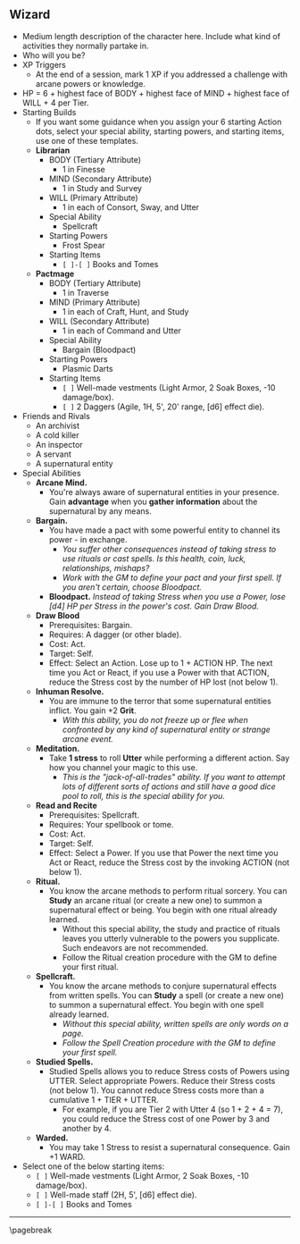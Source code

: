 ## Wizard

- Medium length description of the character here. Include what kind of activities they normally partake in.
- Who will you be?
- XP Triggers
    - At the end of a session, mark 1 XP if you addressed a challenge with arcane powers or knowledge.
- HP = 6 + highest face of BODY + highest face of MIND + highest face of WILL + 4 per Tier.
- Starting Builds
    - If you want some guidance when you assign your 6 starting Action dots, select your special ability, starting powers, and starting items, use one of these templates.
    - **Librarian**
        - BODY (Tertiary Attribute)
            - 1 in Finesse
        - MIND (Secondary Attribute)
            - 1 in Study and Survey
        - WILL (Primary Attribute)
            - 1 in each of Consort, Sway, and Utter
        - Special Ability
            - Spellcraft
        - Starting Powers
            - Frost Spear
        - Starting Items
            - `[ ]-[ ]` Books and Tomes
    - **Pactmage**
        - BODY (Tertiary Attribute)
            - 1 in Traverse
        - MIND (Primary Attribute)
            - 1 in each of Craft, Hunt, and Study
        - WILL (Secondary Attribute)
            - 1 in each of Command and Utter
        - Special Ability
            - Bargain (Bloodpact)
        - Starting Powers
            - Plasmic Darts
        - Starting Items
            - `[ ]` Well-made vestments (Light Armor, 2 Soak Boxes, -10 damage/box).
            - `[ ]` 2 Daggers (Agile, 1H, 5', 20' range, [d6] effect die).
- Friends and Rivals
    - An archivist
    - A cold killer
    - An inspector
    - A servant
    - A supernatural entity
- Special Abilities
    - **Arcane Mind.**
        - You're always aware of supernatural entities in your presence. Gain **advantage** when you **gather information** about the supernatural by any means.
    - **Bargain.**
        - You have made a pact with some powerful entity to channel its power - in exchange.
            - *You suffer other consequences instead of taking stress to use rituals or cast spells. Is this health, coin, luck, relationships, mishaps?*
            - *Work with the GM to define your pact and your first spell. If you aren't certain, choose Bloodpact.*
        - **Bloodpact.** *Instead of taking Stress when you use a Power, lose \[d4\] HP per Stress in the power's cost. Gain Draw Blood.*
    - **Draw Blood**
        - Prerequisites: Bargain.
        - Requires: A dagger (or other blade).
        - Cost: Act.
        - Target: Self.
        - Effect: Select an Action. Lose up to 1 + ACTION HP. The next time you Act or React, if you use a Power with that ACTION, reduce the Stress cost by the number of HP lost (not below 1).
    - **Inhuman Resolve.**
        - You are immune to the terror that some supernatural entities inflict. You gain +2 **Grit**.
            - *With this ability, you do not freeze up or flee when confronted by any kind of supernatural entity or strange arcane event.*
    - **Meditation.**
        - Take **1 stress** to roll **Utter** while performing a different action. Say how you channel your magic to this use.
            - *This is the "jack-of-all-trades" ability. If you want to attempt lots of different sorts of actions and still have a good dice pool to roll, this is the special ability for you.*
    - **Read and Recite**
        - Prerequisites: Spellcraft.
        - Requires: Your spellbook or tome.
        - Cost: Act.
        - Target: Self.
        - Effect: Select a Power. If you use that Power the next time you Act or React, reduce the Stress cost by the invoking ACTION (not below 1).
    - **Ritual.**
        - You know the arcane methods to perform ritual sorcery. You can **Study** an arcane ritual (or create a new one) to summon a supernatural effect or being. You begin with one ritual already learned.
            - Without this special ability, the study and practice of rituals leaves you utterly vulnerable to the powers you supplicate. Such endeavors are not recommended.
            - Follow the Ritual creation procedure with the GM to define your first ritual.
    - **Spellcraft.**
        - You know the arcane methods to conjure supernatural effects from written spells. You can **Study** a spell (or create a new one) to summon a supernatural effect. You begin with one spell already learned.
            - *Without this special ability, written spells are only words on a page.*
            - *Follow the Spell Creation procedure with the GM to define your first spell.*
    - **Studied Spells.**
        - Studied Spells allows you to reduce Stress costs of Powers using UTTER. Select appropriate Powers. Reduce their Stress costs (not below 1). You cannot reduce Stress costs more than a cumulative 1 + TIER + UTTER.
            - For example, if you are Tier 2 with Utter 4 (so 1 + 2 + 4 = 7), you could reduce the Stress cost of one Power by 3 and another by 4.
    - **Warded.**
        - You may take 1 Stress to resist a supernatural consequence. Gain +1 WARD.
- Select one of the below starting items:
    - `[ ]` Well-made vestments (Light Armor, 2 Soak Boxes, -10 damage/box).
    - `[ ]` Well-made staff (2H, 5', [d6] effect die).
    - `[ ]-[ ]` Books and Tomes

* * * * * * * * * * * * * * * * * * * * * * * * * * * * * * * * * * * * * * * *

\pagebreak
